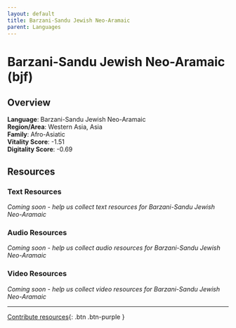 ```yaml
---
layout: default
title: Barzani-Sandu Jewish Neo-Aramaic
parent: Languages
---
```


# Barzani-Sandu Jewish Neo-Aramaic (bjf)

## Overview

**Language**: Barzani-Sandu Jewish Neo-Aramaic  
**Region/Area**: Western Asia, Asia  
**Family**: Afro-Asiatic  
**Vitality Score**: -1.51  
**Digitality Score**: -0.69  

## Resources

### Text Resources
*Coming soon - help us collect text resources for Barzani-Sandu Jewish Neo-Aramaic*

### Audio Resources
*Coming soon - help us collect audio resources for Barzani-Sandu Jewish Neo-Aramaic*

### Video Resources
*Coming soon - help us collect video resources for Barzani-Sandu Jewish Neo-Aramaic*

---

[Contribute resources](https://fairtrain.github.io/){: .btn .btn-purple }
